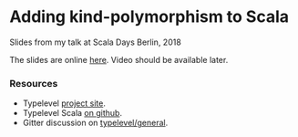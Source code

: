 # Adding kind-polymorphism to Scala

Slides from my talk at Scala Days Berlin, 2018

The slides are online [here](http://milessabin.com/talks/2018/05/16/kind-polymorphism-scala-days-2018). Video should be
available later.

### Resources

* Typelevel [project site](http://typelevel.org).
* Typelevel Scala [on github](http://github.com/typelevel/scala).
* Gitter discussion on [typelevel/general](http://gitter.im/typelevel/scala).
